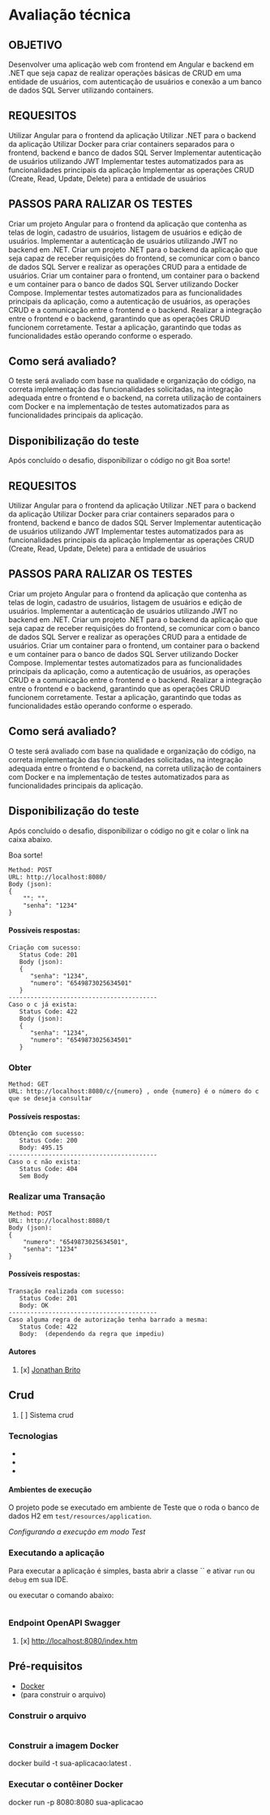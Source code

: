 # Avaliação técnica 

## OBJETIVO

 Desenvolver uma aplicação web com frontend em Angular e backend em .NET que seja capaz de realizar operações básicas de CRUD em uma entidade de usuários, com autenticação de usuários e conexão a um banco de dados SQL Server utilizando containers.

## REQUESITOS

Utilizar Angular para o frontend da aplicação
Utilizar .NET para o backend da aplicação
Utilizar Docker para criar containers separados para o frontend, backend e banco de dados SQL Server
Implementar autenticação de usuários utilizando JWT
Implementar testes automatizados para as funcionalidades principais da aplicação
Implementar as operações CRUD (Create, Read, Update, Delete) para a entidade de usuários

## PASSOS PARA RALIZAR OS TESTES

Criar um projeto Angular para o frontend da aplicação que contenha as telas de login, cadastro de usuários, listagem de usuários e edição de usuários.
Implementar a autenticação de usuários utilizando JWT no backend em .NET.
Criar um projeto .NET para o backend da aplicação que seja capaz de receber requisições do frontend, se comunicar com o banco de dados SQL Server e realizar as operações CRUD para a entidade de usuários.
Criar um container para o frontend, um container para o backend e um container para o banco de dados SQL Server utilizando Docker Compose.
Implementar testes automatizados para as funcionalidades principais da aplicação, como a autenticação de usuários, as operações CRUD e a comunicação entre o frontend e o backend.
Realizar a integração entre o frontend e o backend, garantindo que as operações CRUD funcionem corretamente.
Testar a aplicação, garantindo que todas as funcionalidades estão operando conforme o esperado.

## Como será avaliado?

O teste será avaliado com base na qualidade e organização do código, na correta implementação das funcionalidades solicitadas, na integração adequada entre o frontend e o backend, na correta utilização de containers com Docker e na implementação de testes automatizados para as funcionalidades principais da aplicação.

## Disponibilização do teste

Após concluído o desafio, disponibilizar o código no git
Boa sorte!

## REQUESITOS

Utilizar Angular para o frontend da aplicação
Utilizar .NET para o backend da aplicação
Utilizar Docker para criar containers separados para o frontend, backend e banco de dados SQL Server
Implementar autenticação de usuários utilizando JWT
Implementar testes automatizados para as funcionalidades principais da aplicação
Implementar as operações CRUD (Create, Read, Update, Delete) para a entidade de usuários

## PASSOS PARA RALIZAR OS TESTES

Criar um projeto Angular para o frontend da aplicação que contenha as telas de login, cadastro de usuários, listagem de usuários e edição de usuários.
Implementar a autenticação de usuários utilizando JWT no backend em .NET.
Criar um projeto .NET para o backend da aplicação que seja capaz de receber requisições do frontend, se comunicar com o banco de dados SQL Server e realizar as operações CRUD para a entidade de usuários.
Criar um container para o frontend, um container para o backend e um container para o banco de dados SQL Server utilizando Docker Compose.
Implementar testes automatizados para as funcionalidades principais da aplicação, como a autenticação de usuários, as operações CRUD e a comunicação entre o frontend e o backend.
Realizar a integração entre o frontend e o backend, garantindo que as operações CRUD funcionem corretamente.
Testar a aplicação, garantindo que todas as funcionalidades estão operando conforme o esperado.

## Como será avaliado?

O teste será avaliado com base na qualidade e organização do código, na correta implementação das funcionalidades solicitadas, na integração adequada entre o frontend e o backend, na correta utilização de containers com Docker e na implementação de testes automatizados para as funcionalidades principais da aplicação.

## Disponibilização do teste

Após concluído o desafio, disponibilizar o código no git e colar o link na caixa abaixo.

Boa sorte!

```
Method: POST
URL: http://localhost:8080/
Body (json):
{
    "": "",
    "senha": "1234"
}
```
#### Possíveis respostas:
```
Criação com sucesso:
   Status Code: 201
   Body (json):
   {
      "senha": "1234",
      "numero": "6549873025634501"
   } 
-----------------------------------------
Caso o c já exista:
   Status Code: 422
   Body (json):
   {
      "senha": "1234",
      "numero": "6549873025634501"
   } 
```

### Obter 
```
Method: GET
URL: http://localhost:8080/c/{numero} , onde {numero} é o número do c que se deseja consultar
```

#### Possíveis respostas:
```
Obtenção com sucesso:
   Status Code: 200
   Body: 495.15 
-----------------------------------------
Caso o c não exista:
   Status Code: 404 
   Sem Body
```

### Realizar uma Transação
```
Method: POST
URL: http://localhost:8080/t
Body (json):
{
    "numero": "6549873025634501",
    "senha": "1234"
}
```

#### Possíveis respostas:
```
Transação realizada com sucesso:
   Status Code: 201
   Body: OK 
-----------------------------------------
Caso alguma regra de autorização tenha barrado a mesma:
   Status Code: 422 
   Body:  (dependendo da regra que impediu)
```

#### Autores
1. [x] [Jonathan Brito](https://github.com/Jonathan-Brito/crud-completo-net-angular)

## Crud

1. [ ] Sistema crud

### Tecnologias

* 
* 
* 


#### Ambientes de execução

O projeto pode se executado em ambiente de Teste que o roda o banco de dados H2 em  `test/resources/application`.

*Configurando a execução em modo Test*

### Executando a aplicação

Para executar a aplicação é simples, basta abrir a classe `` e ativar  `run` ou `debug` em sua IDE.

ou executar o comando abaixo:

```shell

```

### Endpoint OpenAPI Swagger

1. [x] [http://localhost:8080/index.htm](http://localhost:8080/index.htm)

## Pré-requisitos

- [Docker](https://www.docker.com/get-started)
- [](https:///download.cgi) (para construir o arquivo)

### Construir o arquivo 

```bash

```
### Construir a imagem Docker

docker build -t sua-aplicacao:latest .

### Executar o contêiner Docker

docker run -p 8080:8080 sua-aplicacao
